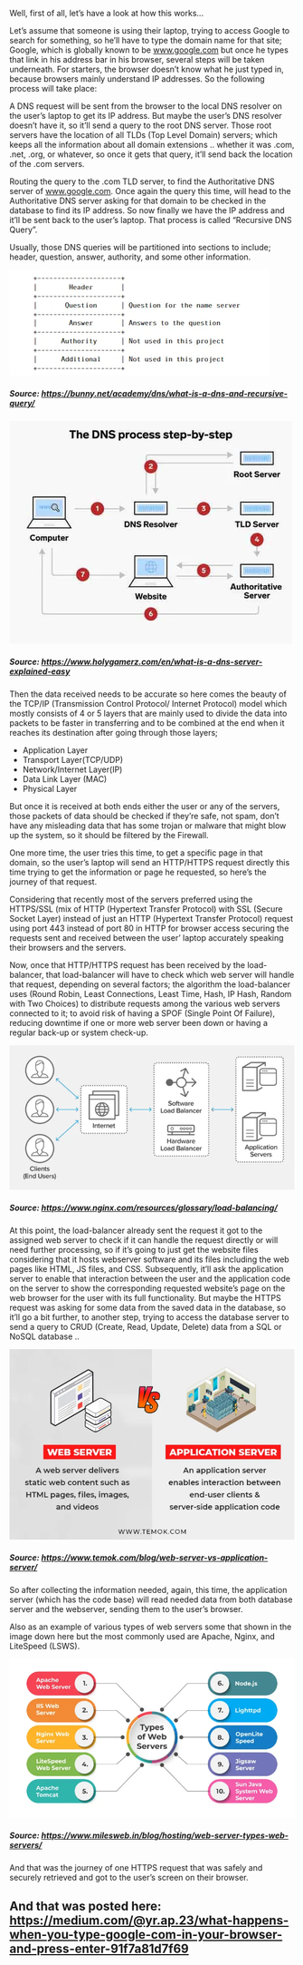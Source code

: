 Well, first of all, let’s have a look at how this works...

Let’s assume that someone is using their laptop, trying to access Google to search for something, so he’ll have to type the domain name for that site; Google, which is globally known to be www.google.com but once he types that link in his address bar in his browser, several steps will be taken underneath. For starters, the browser doesn’t know what he just typed in, because browsers mainly understand IP addresses. So the following process will take place:

A DNS request will be sent from the browser to the local DNS resolver on the user’s laptop to get its IP address. But maybe the user’s DNS resolver doesn’t have it, so it’ll send a query to the root DNS server. Those root servers have the location of all TLDs (Top Level Domain) servers; which keeps all the information about all domain extensions .. whether it was .com, .net, .org, or whatever, so once it gets that query, it’ll send back the location of the .com servers.

Routing the query to the .com TLD server, to find the Authoritative DNS server of www.google.com. Once again the query this time, will head to the Authoritative DNS server asking for that domain to be checked in the database to find its IP address. So now finally we have the IP address and it’ll be sent back to the user’s laptop. That process is called “Recursive DNS Query”.

Usually, those DNS queries will be partitioned into sections to include; header, question, answer, authority, and some other information.

![DNS Query](image.png)

##### Source: https://bunny.net/academy/dns/what-is-a-dns-and-recursive-query/

![DNS Process Step by step](image-1.png)
##### Source: https://www.holygamerz.com/en/what-is-a-dns-server-explained-easy

Then the data received needs to be accurate so here comes the beauty of the TCP/IP (Transmission Control Protocol/ Internet Protocol) model which mostly consists of 4 or 5 layers that are mainly used to divide the data into packets to be faster in transferring and to be combined at the end when it reaches its destination after going through those layers;

- Application Layer
- Transport Layer(TCP/UDP)
- Network/Internet Layer(IP)
- Data Link Layer (MAC)
- Physical Layer

But once it is received at both ends either the user or any of the servers, those packets of data should be checked if they’re safe, not spam, don’t have any misleading data that has some trojan or malware that might blow up the system, so it should be filtered by the Firewall.

One more time, the user tries this time, to get a specific page in that domain, so the user’s laptop will send an HTTP/HTTPS request directly this time trying to get the information or page he requested, so here’s the journey of that request.

Considering that recently most of the servers preferred using the HTTPS/SSL (mix of HTTP (Hypertext Transfer Protocol) with SSL (Secure Socket Layer) instead of just an HTTP (Hypertext Transfer Protocol) request using port 443 instead of port 80 in HTTP for browser access securing the requests sent and received between the user’ laptop accurately speaking their browsers and the servers.

Now, once that HTTP/HTTPS request has been received by the load-balancer, that load-balancer will have to check which web server will handle that request, depending on several factors; the algorithm the load-balancer uses (Round Robin, Least Connections, Least Time, Hash, IP Hash, Random with Two Choices) to distribute requests among the various web servers connected to it; to avoid risk of having a SPOF (Single Point Of Failure), reducing downtime if one or more web server been down or having a regular back-up or system check-up.

![alt text](image-2.png)
##### Source: https://www.nginx.com/resources/glossary/load-balancing/

At this point, the load-balancer already sent the request it got to the assigned web server to check if it can handle the request directly or will need further processing, so if it’s going to just get the website files considering that it hosts webserver software and its files including the web pages like HTML, JS files, and CSS. Subsequently, it’ll ask the application server to enable that interaction between the user and the application code on the server to show the corresponding requested website’s page on the web browser for the user with its full functionality. But maybe the HTTPS request was asking for some data from the saved data in the database, so it’ll go a bit further, to another step, trying to access the database server to send a query to CRUD (Create, Read, Update, Delete) data from a SQL or NoSQL database ..

![alt text](image-3.png)
##### Source: https://www.temok.com/blog/web-server-vs-application-server/

So after collecting the information needed, again, this time, the application server (which has the code base) will read needed data from both database server and the webserver, sending them to the user’s browser.

Also as an example of various types of web servers some that shown in the image down here but the most commonly used are Apache, Nginx, and LiteSpeed (LSWS).

![alt text](image-4.png)
##### Source: https://www.milesweb.in/blog/hosting/web-server-types-web-servers/

And that was the journey of one HTTPS request that was safely and securely retrieved and got to the user’s screen on their browser.

## And that was posted here: https://medium.com/@yr.ap.23/what-happens-when-you-type-google-com-in-your-browser-and-press-enter-91f7a81d7f69
